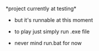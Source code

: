 \*project currently at testing\*

- but it's runnable at this moment

- to play just simply run .exe file

- never mind run.bat for now
